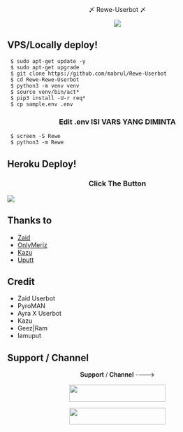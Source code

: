 <p align="center"> 〆 Rewe-Userbot 〆 </p>


<p align="center">
    <a href="https://www.python.org/" alt="made-with-python"> <img src="https://img.shields.io/badge/Made%20with-Python-black.svg?style=flat-square&logo=python&logoColor=blue&color=red" /></a>


## VPS/Locally deploy!
```console
 $ sudo apt-get update -y
 $ sudo apt-get upgrade
 $ git clone https://github.com/mabrul/Rewe-Userbot
 $ cd Rewe-Rewe-Userbot
 $ python3 -m venv venv
 $ source venv/bin/act*
 $ pip3 install -U-r req*
 $ cp sample.env .env
```

<h3 align="center">
   Edit <b>.env</b> ISI VARS YANG DIMINTA
</h3>

```console
 $ screen -S Rewe
 $ python3 -m Rewe
```

## Heroku Deploy!
<h3 align="center">Click The Button</h3>
<a href="https://heroku.com/deploy?template=https://github.com/mabrul/Rewe-Userbot"><img src="https://www.herokucdn.com/deploy/button.svg"></a>
</div>


## Thanks to 
- [Zaid](https://github.com/ITZ-ZAID)
- [OnlyMeriz](https://github.com/Onlymeriz)
- [Kazu](https://github.com/ionmusic)
- [Uputt](https://github.com/iamuput)

## Credit 
- Zaid Userbot
- PyroMAN
- Ayra X Userbot
- Kazu
- Geez|Ram
- Iamuput
## Support / Channel

<p align="center">𝐒𝐮𝐩𝐩𝐨𝐫𝐭 / 𝐂𝐡𝐚𝐧𝐧𝐞𝐥 ----> </p>

<p align="center"><a href="https://t.me/sattvibes"><img src="https://img.shields.io/badge/ᴛᴇʟᴇɢʀᴀᴍ-Channel-black?&style=for-the-badge&logo=telegram" width="220" height="38.45"></a></p>
<p align="center"><a href="https://t.me/supprotrewe"><img src="https://img.shields.io/badge/ᴛᴇʟᴇɢʀᴀᴍ-𝐒𝐮𝐩𝐩𝐨𝐫𝐭-black?&style=for-the-badge&logo=telegram" width="220" height="38.45"></a></p>

